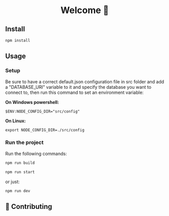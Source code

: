 <h1 align="center">Welcome 👋</h1>

## Install

```sh
npm install
```

## Usage

### Setup

Be sure to have a correct default.json configuration file in src folder and add a "DATABASE_URI" variable to it and specify the database you want to connect to, then run this command to set an environment variable:

**On Windows powershell:**

```shell
$ENV:NODE_CONFIG_DIR="src/config"
```

**On Linux:**

```shell
export NODE_CONFIG_DIR=./src/config
```

### Run the project

Run the following commands:

```sh
npm run build
```

```sh
npm run start
```

or just:

```sh
npm run dev
```

## 🤝 Contributing
